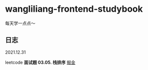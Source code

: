 # wangliliang-frontend-studybook
每天学一点点～

## 日志
2021.12.31

leetcode **面试题 03.05. 栈排序** [掘金](https://juejin.cn/post/7047876111216148517/)
